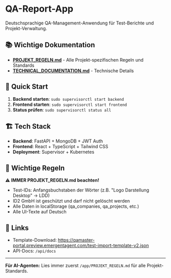 # QA-Report-App

Deutschsprachige QA-Management-Anwendung für Test-Berichte und Projekt-Verwaltung.

## 📚 Wichtige Dokumentation

- **[PROJEKT_REGELN.md](./PROJEKT_REGELN.md)** - Alle Projekt-spezifischen Regeln und Standards
- **[TECHNICAL_DOCUMENTATION.md](./TECHNICAL_DOCUMENTATION.md)** - Technische Details

## 🚀 Quick Start

1. **Backend starten**: `sudo supervisorctl start backend`
2. **Frontend starten**: `sudo supervisorctl start frontend`
3. **Status prüfen**: `sudo supervisorctl status all`

## 🏗️ Tech Stack

- **Backend**: FastAPI + MongoDB + JWT Auth
- **Frontend**: React + TypeScript + Tailwind CSS
- **Deployment**: Supervisor + Kubernetes

## 📝 Wichtige Regeln

⚠️ **IMMER PROJEKT_REGELN.md beachten!**

- Test-IDs: Anfangsbuchstaben der Wörter (z.B. "Logo Darstellung Desktop" → LDD)
- ID2 GmbH ist geschützt und darf nicht gelöscht werden
- Alle Daten in localStorage (qa_companies, qa_projects, etc.)
- Alle UI-Texte auf Deutsch

## 🔗 Links

- Template-Download: https://qamaster-portal.preview.emergentagent.com/test-import-template-v2.json
- API-Docs: `/api/docs`

---

**Für AI-Agenten:** Lies immer zuerst `/app/PROJEKT_REGELN.md` für alle Projekt-Standards.
